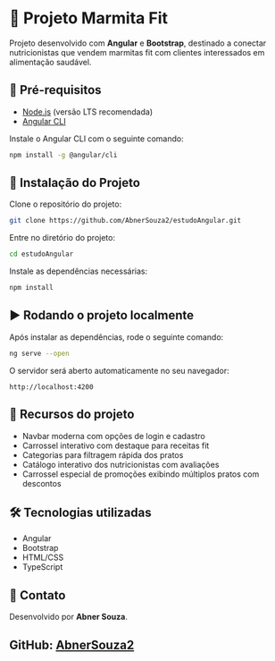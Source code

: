 # 🥗 Projeto Marmita Fit

Projeto desenvolvido com **Angular** e **Bootstrap**, destinado a conectar nutricionistas que vendem marmitas fit com clientes interessados em alimentação saudável.

## 🔧 Pré-requisitos

- [Node.js](https://nodejs.org/) (versão LTS recomendada)
- [Angular CLI](https://angular.io/cli)

Instale o Angular CLI com o seguinte comando:
```bash
npm install -g @angular/cli
```

## 🚀 Instalação do Projeto

Clone o repositório do projeto:
```bash
git clone https://github.com/AbnerSouza2/estudoAngular.git
```

Entre no diretório do projeto:
```bash
cd estudoAngular
```

Instale as dependências necessárias:
```bash
npm install
```

## ▶️ Rodando o projeto localmente

Após instalar as dependências, rode o seguinte comando:
```bash
ng serve --open
```

O servidor será aberto automaticamente no seu navegador:

```
http://localhost:4200
```

## 🎯 Recursos do projeto

- Navbar moderna com opções de login e cadastro
- Carrossel interativo com destaque para receitas fit
- Categorias para filtragem rápida dos pratos
- Catálogo interativo dos nutricionistas com avaliações
- Carrossel especial de promoções exibindo múltiplos pratos com descontos

## 🛠️ Tecnologias utilizadas

- Angular
- Bootstrap
- HTML/CSS
- TypeScript

## 📌 Contato

Desenvolvido por **Abner Souza**.

GitHub: [AbnerSouza2](https://github.com/AbnerSouza2)
---
